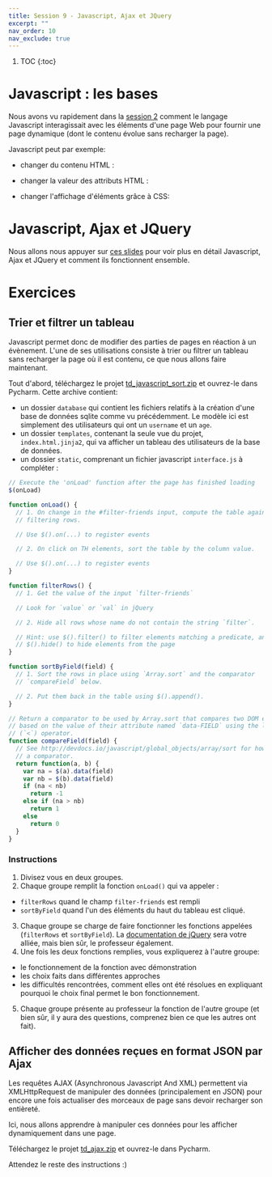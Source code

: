 ```yaml
---
title: Session 9 - Javascript, Ajax et JQuery
excerpt: ""
nav_order: 10
nav_exclude: true
---
```


<style>
iframe {
	height:300px;
}
</style>

1. TOC
{:toc}

# Javascript : les bases

Nous avons vu rapidement dans
la [session 2](session2_html.html#page-dynamique-javascript) comment
le langage Javascript interagissait avec les éléments d'une page Web
pour fournir une page dynamique (dont le contenu évolue sans recharger
la page).

Javascript peut par exemple:
- changer du contenu HTML :
<script async src="//jsfiddle.net/marie_donnie/z8ovkwua/embed/js,html,css,result/dark/"></script>
- changer la valeur des attributs HTML :
<script async src="//jsfiddle.net/marie_donnie/o2qLkb09/embed/js,html,css,result/dark/"></script>
- changer l'affichage d'éléments grâce à CSS:
<script async src="//jsfiddle.net/marie_donnie/hu3kjaoe/embed/js,html,css,result/dark/"></script>



# Javascript, Ajax et JQuery


Nous allons nous appuyer sur [ces slides](https://0xc0de.fr/courses/Domaine/2018/slides/js-ajax/) pour voir plus en détail Javascript, Ajax et JQuery et comment ils fonctionnent ensemble.


# Exercices

## Trier et filtrer un tableau

Javascript permet donc de modifier des parties de pages en réaction à un évènement.
L'une de ses utilisations consiste à trier ou filtrer un tableau sans recharger la page où il est contenu, ce que nous allons faire maintenant.

Tout d'abord, téléchargez le projet [td_javascript_sort.zip](https://github.com/TeachingAndResearch/ue_web_example/archive/td_javascript_sort.zip) et ouvrez-le dans Pycharm.
Cette archive contient:
- un dossier `database` qui contient les fichiers relatifs à la création d'une base de données sqlite comme vu précédemment. Le modèle ici est simplement des utilisateurs qui ont un `username` et un `age`.
- un dossier `templates`, contenant la seule vue du projet, `index.html.jinja2`, qui va afficher un tableau des utilisateurs de la base de données.
- un dossier `static`, comprenant un fichier javascript `interface.js` à compléter :


```javascript
// Execute the 'onLoad' function after the page has finished loading
$(onLoad)

function onLoad() {
  // 1. On change in the #filter-friends input, compute the table again by
  // filtering rows.

  // Use $().on(...) to register events

  // 2. On click on TH elements, sort the table by the column value.

  // Use $().on(...) to register events
}

function filterRows() {
  // 1. Get the value of the input `filter-friends`

  // Look for `value` or `val` in jQuery

  // 2. Hide all rows whose name do not contain the string `filter`.

  // Hint: use $().filter() to filter elements matching a predicate, and
  // $().hide() to hide elements from the page
}

function sortByField(field) {
  // 1. Sort the rows in place using `Array.sort` and the comparator
  // `compareField` below.

  // 2. Put them back in the table using $().append().
}

// Return a comparator to be used by Array.sort that compares two DOM elements
// based on the value of their attribute named `data-FIELD` using the less-than
// (`<`) operator.
function compareField(field) {
  // See http://devdocs.io/javascript/global_objects/array/sort for how to write
  // a comparator.
  return function(a, b) {
    var na = $(a).data(field)
    var nb = $(b).data(field)
    if (na < nb)
      return -1
    else if (na > nb)
      return 1
    else
      return 0
  }
}
```

### Instructions

1. Divisez vous en deux groupes.
2. Chaque groupe remplit la fonction `onLoad()` qui va appeler :
  - `filterRows` quand le champ `filter-friends` est rempli
  - `sortByField` quand l'un des éléments du haut du tableau est cliqué.
3. Chaque groupe se charge de faire fonctionner les fonctions appelées (`filterRows` et `sortByField`). La [documentation de jQuery](https://api.jquery.com/) sera votre alliée, mais bien sûr, le professeur également.
4. Une fois les deux fonctions remplies, vous expliquerez à l'autre groupe:
  - le fonctionnement de la fonction avec démonstration
  - les choix faits dans différentes approches
  - les difficultés rencontrées, comment elles ont été résolues en expliquant pourquoi le choix final permet le bon fonctionnement.
5. Chaque groupe présente au professeur la fonction de l'autre groupe (et bien sûr, il y aura des questions, comprenez bien ce que les autres ont fait).



## Afficher des données reçues en format JSON par Ajax

Les requêtes AJAX (Asynchronous Javascript And XML) permettent via XMLHttpRequest de manipuler des données (principalement en JSON) pour encore une fois actualiser des morceaux de page sans devoir recharger son entièreté.

Ici, nous allons apprendre à manipuler ces données pour les afficher dynamiquement dans une page.

Téléchargez le projet [td_ajax.zip](https://github.com/TeachingAndResearch/ue_web_example/archive/td_ajax.zip) et ouvrez-le dans Pycharm.

Attendez le reste des instructions :)
